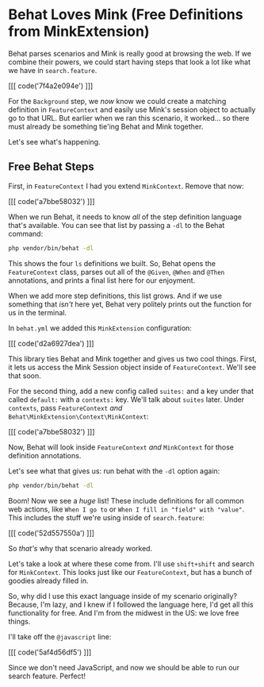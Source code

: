 # Behat Loves Mink (Free Definitions from MinkExtension)

Behat parses scenarios and Mink is really good at browsing the web.
If we combine their powers, we could start having steps that look
a lot like what we have in `search.feature`. 

[[[ code('7f4a2e094e') ]]]

For the `Background` step, we *now* know we could create a matching
definition in `FeatureContext` and easily use Mink's session object
to actually go to that URL. But earlier when we ran this scenario,
it worked... so there must already be something tie'ing Behat and
Mink together.

Let's see what's happening.

## Free Behat Steps

First, in `FeatureContext` I had you extend `MinkContext`. Remove that now:

[[[ code('a7bbe58032') ]]]

When we run Behat, it needs to know *all* of the step definition language that's
available. You can see that list by passing a `-dl` to the Behat command:

```bash
php vendor/bin/behat -dl
```

This shows the four `ls` definitions we built. So, Behat opens the `FeatureContext` class,
parses out all of the `@Given`, `@When` and `@Then` annotations, and prints a final
list here for our enjoyment.

When we add more step definitions, this list grows. And if we use something that
*isn't* here yet, Behat very politely prints out the function for us in the terminal.

In `behat.yml` we added this `MinkExtension` configuration:

[[[ code('d2a6927dea') ]]]

This library ties Behat and Mink together and gives us two cool things. First, it
lets us access the Mink Session object inside of `FeatureContext`. We'll see that
soon.

For the second thing, add a new config called `suites:` and a key under that
called `default:` with a `contexts:` key. We'll talk about `suites` later. Under
`contexts`, pass `FeatureContext` *and*  `Behat\MinkExtension\Context\MinkContext`:

[[[ code('a7bbe58032') ]]]

Now, Behat will look inside `FeatureContext` *and* `MinkContext` for those definition
annotations.

Let's see what that gives us: run behat with the `-dl` option again:

```bash
php vendor/bin/behat -dl
```

Boom! Now we see a *huge* list! These include definitions for all common web actions, like
`When I go to` or `When I fill in "field" with "value"`. This includes the stuff we're
using inside of `search.feature`:

[[[ code('52d557550a') ]]]

So *that's* why that scenario already worked.

Let's take a look at where these come from. I'll use `shift+shift` and search for `MinkContext`.
This looks just like our `FeatureContext`, but has a bunch of goodies already filled in.

So, why did I use this exact language inside of my scenario originally? Because, I'm lazy,
and I knew if I followed the language here, I'd get all this functionality for free. And
I'm from the midwest in the US: we love free things.

I'll take off the `@javascript` line:

[[[ code('5af4d56df5') ]]]

Since we don't need JavaScript, and now we should be able to run our search feature. Perfect!
